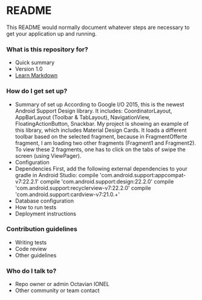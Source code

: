 # README #

This README would normally document whatever steps are necessary to get your application up and running.

### What is this repository for? ###

* Quick summary
* Version
1.0
* [Learn Markdown](https://bitbucket.org/tutorials/markdowndemo)

### How do I get set up? ###

* Summary of set up
According to Google I/O 2015, this is the newest Android Support Design library. It includes: CoordinatorLayout, AppBarLayout (Toolbar & TabLayout), NavigationView, FloatingActionButton, Snackbar. My project is showing an example of this library, which includes Material Design Cards. It loads a different toolbar based on the selected fragment, because in FragmentOfferte fragment, I am loading two other fragments (Fragment1 and Fragment2). To view these 2 fragments, one has to click on the tabs of swipe the screen (using ViewPager). 
* Configuration
* Dependencies
First, add the following external dependencies to your gradle in Android Studio:
    compile 'com.android.support:appcompat-v7:22.2.1'
    compile 'com.android.support:design:22.2.0'
    compile 'com.android.support:recyclerview-v7:22.2.0'
    compile 'com.android.support:cardview-v7:21.0.+'
* Database configuration
* How to run tests
* Deployment instructions

### Contribution guidelines ###

* Writing tests
* Code review
* Other guidelines

### Who do I talk to? ###

* Repo owner or admin
Octavian IONEL
* Other community or team contact